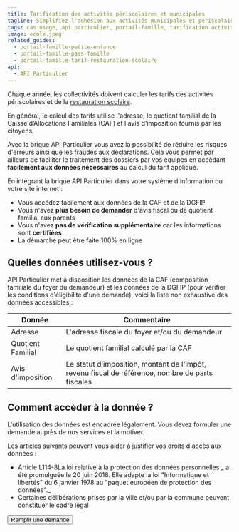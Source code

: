 ```yaml
---
title: Tarification des activités périscolaires et municipales
tagline: Simplifiez l'adhésion aux activités municipales et périscolaires dans votre collectivité
tags: cas usage, api particulier, portail-famille, tarification activités prériscolaire, activités municipales
image: ecole.jpeg
related_guides:
  - portail-famille-petite-enfance
  - portail-famille-pass-famille
  - portail-famille-tarif-restauration-scolaire
api:
  - API Particulier
---
```


Chaque année, les collectivités doivent calculer les tarifs des activités périscolaires et de la [restauration scolaire](/guides/portail-famille-tarif-restauration-scolaire).

En général, le calcul des tarifs utilise l'adresse, le quotient familial de la Caisse d’Allocations Familiales (CAF) et l'avis d'imposition fournis par les citoyens.

Avec la brique API Particulier vous avez la possibilité de réduire les risques d'erreurs ainsi que les fraudes aux déclarations. Cela vous permet par ailleurs de faciliter le traitement des dossiers par vos équipes en accèdant **facilement aux données nécessaires** au calcul du tarif appliqué.

En intégrant la brique API Particulier dans votre système d'information ou votre site internet :

- Vous accédez facilement aux données de la CAF et de la DGFIP
- Vous n'avez **plus besoin de demander** d'avis fiscal ou de quotient familial aux parents
- Vous n'avez **pas de vérification supplémentaire** car les informations sont **certifiées**
- La démarche peut être faite 100% en ligne

## Quelles données utilisez-vous ?

API Particulier met à disposition les données de la CAF (composition familiale du foyer du demandeur) et les données de la DGFIP (pour vérifier les conditions d'éligibilité d'une demande), voici la liste non exhaustive des données accessibles :

| Donnée            | Commentaire                                                                                      |
| ----------------- | ------------------------------------------------------------------------------------------------ |
| Adresse           | L'adresse fiscale du foyer et/ou du demandeur                                                    |
| Quotient Familial | Le quotient familial calculé par la CAF                                                          |
| Avis d'imposition | Le statut d’imposition, montant de l'impôt, revenu fiscal de référence, nombre de parts fiscales |

## Comment accèder à la donnée ?

L'utilisation des données est encadrée légalement. Vous devez formuler une demande auprès de nos services et la motiver.

Les articles suivants peuvent vous aider à justifier vos droits d'accès aux données :

- Article L114-8<External href="https://www.vie-publique.fr/eclairage/19591-protection-des-donnees-personnelles-essentiel-loi-cnil-du-20-juin-2018">La loi relative à la protection des données personnelles</External> _ a été promulguée le 20 juin 2018. Elle adapte la loi "Informatique et libertés" du 6 janvier 1978 au "paquet européen de protection des données"._
- Certaines délibérations prises par la ville et/ou par la commune peuvent constituer le cadre légal

<NextSteps />
<Button href="https://datapass.api.gouv.fr/api-particulier?scopes=%7B%22dgfip_avis_imposition%22%3Atrue%2C%22dgfip_adresse%22%3Atrue%2C%22cnaf_quotient_familial%22%3Atrue%2C%22cnaf_allocataires%22%3Afalse%2C%22cnaf_enfants%22%3Afalse%2C%22cnaf_adresse%22%3Afalse%7D">Remplir une demande</Button>

<!--
## Ils l'ont fait !

Témoignage : [COMMUNE DE SCHILTIGHEIM](https://signup.api.gouv.fr/api-particulier/460#description)
[COMMUNAUTE COMMUNES DU PAYS DE LUXEUIL](https://datapass.api.gouv.fr/api-particulier/2082#donnees)
[COMMUNE DE LINGOLSHEIM](https://datapass.api.gouv.fr/api-particulier/1881#donnees)
[COMMUNE DE GARCHES](https://datapass.api.gouv.fr/api-particulier/854#donnees) -->
